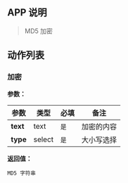 ## APP 说明

> MD5 加密

## 动作列表

### 加密

**参数：**

|  参数   | 类型  |  必填   |  备注  |
|  ----  | ----  |  ----  |  ----  |
| **text**  | text | `是` | 加密的内容 |
| **type**  | select | `是` | 大小写选择 |

**返回值：**

```
MD5 字符串
```